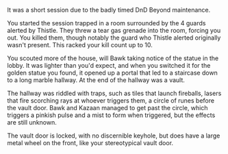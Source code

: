 It was a short session due to the badly timed DnD Beyond maintenance.

You started the session trapped in a room surrounded by the 4 guards alerted by Thistle. They threw a tear gas grenade into the room, forcing you out. You killed them, though notably the guard who Thistle alerted originally wasn't present. This racked your kill count up to 10.

You scouted more of the house, will Bawk taking notice of the statue in the lobby. It was lighter than you'd expect, and when you switched it for the golden statue you found, it opened up a portal that led to a staircase down to a long marble hallway. At the end of the hallway was a vault.

The hallway was riddled with traps, such as tiles that launch fireballs, lasers that fire scorching rays at whoever triggers them, a circle of runes before the vault door. Bawk and Kazaan managed to get past the circle, which triggers a pinkish pulse and a mist to form when triggered, but the effects are still unknown.

The vault door is locked, with no discernible keyhole, but does have a large metal wheel on the front, like your stereotypical vault door.